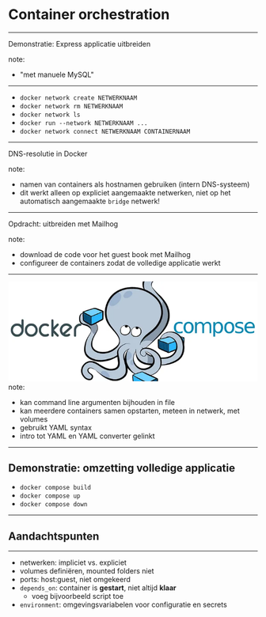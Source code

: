 # Container orchestration
---
Demonstratie: Express applicatie uitbreiden

note:
- "met manuele MySQL"
---
- `docker network create NETWERKNAAM`
- `docker network rm NETWERKNAAM`
- `docker network ls`
- `docker run --network NETWERKNAAM ...`
- `docker network connect NETWERKNAAM CONTAINERNAAM`
---
DNS-resolutie in Docker

note:
- namen van containers als hostnamen gebruiken (intern DNS-systeem)
- dit werkt alleen op expliciet aangemaakte netwerken, niet op het automatisch aangemaakte `bridge` netwerk!
---
Opdracht: uitbreiden met Mailhog

note:
- download de code voor het guest book met Mailhog
- configureer de containers zodat de volledige applicatie werkt
---
![Docker Compose](./afbeeldingen/docker-compose.webp)
note:
- kan command line argumenten bijhouden in file
- kan meerdere containers samen opstarten, meteen in netwerk, met volumes
- gebruikt YAML syntax
- intro tot YAML en YAML converter gelinkt
---
Demonstratie: omzetting volledige applicatie
---
- `docker compose build`
- `docker compose up`
- `docker compose down`
---
## Aandachtspunten
---
- netwerken: impliciet vs. expliciet
- volumes definiëren, mounted folders niet
- ports: host:guest, niet omgekeerd
- `depends_on`: container is **gestart**, niet altijd **klaar**
  - voeg bijvoorbeeld script toe
- `environment`: omgevingsvariabelen voor configuratie en secrets
